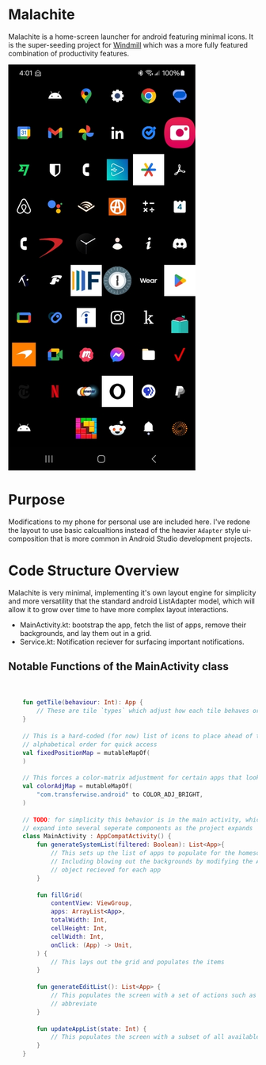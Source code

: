 # Malachite

Malachite is a home-screen launcher for android featuring minimal icons. It is the super-seeding project for [Windmill](https://github.com/firecrow/windmill) which was a more fully featured combination of productivity features.

![Screenshot](/docs/screenshot.jpg)

# Purpose

Modifications to my phone for personal use are included here. I've redone the layout to use basic calcualtions instead of the heavier `Adapter` style ui-composition that is more common in Android Studio development projects.

# Code Structure Overview

Malachite is very minimal, implementing it's own layout engine for simplicity and more versatility that the standard android ListAdapter model, which will allow it to grow over time to have more complex layout interactions.

- MainActivity.kt: bootstrap the app, fetch the list of apps, remove their backgrounds, and lay them out in a grid.
- Service.kt: Notification reciever for surfacing important notifications.
    

## Notable Functions of the MainActivity class


```kotlin    


    fun getTile(behaviour: Int): App {
        // These are tile `types` which adjust how each tile behaves or is presented
    }

    // This is a hard-coded (for now) list of icons to place ahead of the native
    // alphabetical order for quick access
    val fixedPositionMap = mutableMapOf(
    )

    // This forces a color-matrix adjustment for certain apps that look better that way
    val colorAdjMap = mutableMapOf(
        "com.transferwise.android" to COLOR_ADJ_BRIGHT,
    )

    // TODO: for simplicity this behavior is in the main activity, which will
    // expand into several seperate components as the project expands
    class MainActivity : AppCompatActivity() {
        fun generateSystemList(filtered: Boolean): List<App>{
            // This sets up the list of apps to populate for the homescreen.
            // Including blowing out the backgrounds by modifying the AdaptiveIcon
            // object recieved for each app
        }

        fun fillGrid(
            contentView: ViewGroup,
            apps: ArrayList<App>,
            totalWidth: Int,
            cellHeight: Int,
            cellWidth: Int, 
            onClick: (App) -> Unit,
        ) {
            // This lays out the grid and populates the items
        }

        fun generateEditList(): List<App> {
            // This populates the screen with a set of actions such as refresh, or
            // abbreviate
        }

        fun updateAppList(state: Int) {
            // This populates the screen with a subset of all available apps
        }
    }

```
